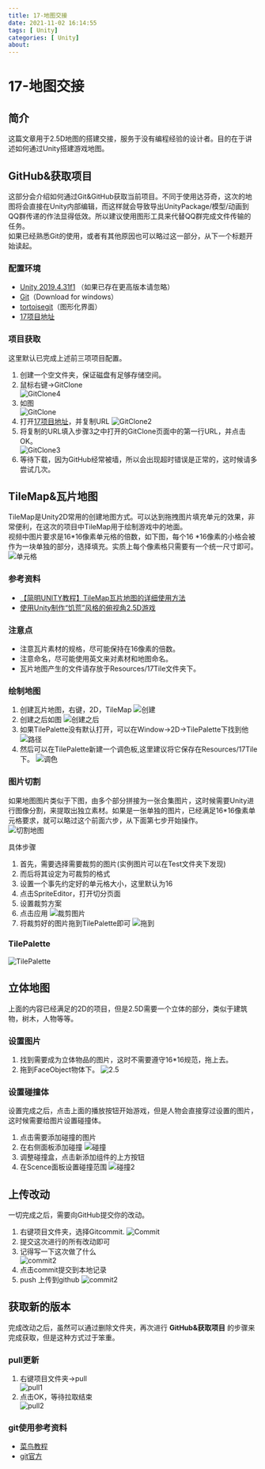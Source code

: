 ```yaml
---
title: 17-地图交接
date: 2021-11-02 16:14:55
tags: [ Unity]
categories: [ Unity]
about:
---
```

# 17-地图交接
## 简介
这篇文章用于2.5D地图的搭建交接，服务于没有编程经验的设计者。目的在于讲述如何通过Unity搭建游戏地图。

## GitHub&获取项目
这部分会介绍如何通过Git&GitHub获取当前项目。不同于使用达芬奇，这次的地图将会直接在Unity内部编辑，而这样就会导致导出UnityPackage/模型/动画到QQ群传递的作法显得低效。所以建议使用图形工具来代替QQ群完成文件传输的任务。  
如果已经熟悉Git的使用，或者有其他原因也可以略过这一部分，从下一个标题开始读起。  
### 配置环境
+ [Unity 2019.4.31f1](https://unity.cn/releases/lts/2019) （如果已存在更高版本请忽略）
+ [Git](https://git-scm.com/)（Download for windows）
+ [tortoisegit](https://tortoisegit.org/)（图形化界面）
+ [17项目地址](https://github.com/cckt123/17)
### 项目获取
这里默认已完成上述前三项项目配置。  
1. 创建一个空文件夹，保证磁盘有足够存储空间。
2. 鼠标右键->GitClone  
   ![GitClone4](/images/GitClone4.png)
3. 如图  
   ![GitClone](/images/GitClone.png)
4. 打开[17项目地址](https://github.com/cckt123/17)，并复制URL
   ![GitClone2](/images/GitClone2.png)
5. 将复制的URL填入步骤3之中打开的GitClone页面中的第一行URL，并点击OK。  
   ![GitClone3](/images/GitClone3.png)
6. 等待下载，因为GitHub经常被墙，所以会出现超时错误是正常的，这时候请多尝试几次。

## TileMap&瓦片地图
TileMap是Unity2D常用的创建地图方式。可以达到拖拽图片填充单元的效果，非常便利，在这次的项目中TileMap用于绘制游戏中的地面。  
视频中图片要求是16*16像素单元格的倍数，如下图，每个16 *16像素的小格会被作为一块单独的部分，选择填充。实质上每个像素格只需要有一个统一尺寸即可。  
![单元格](/images/单元格.png)

### 参考资料
+ [【简明UNITY教程】TileMap瓦片地图的详细使用方法](https://www.bilibili.com/video/BV1AJ411k7y5?from=search&seid=8366780538518090218&spm_id_from=333.337.0.0)
+ [使用Unity制作“饥荒”风格的俯视角2.5D游戏](https://www.bilibili.com/video/BV1DT4y1A7DJ?spm_id_from=333.999.0.0)

### 注意点
+ 注意瓦片素材的规格，尽可能保持在16像素的倍数。
+ 注意命名，尽可能使用英文来对素材和地图命名。
+ 瓦片地图产生的文件请存放于Resources/17Tile文件夹下。

### 绘制地图
1. 创建瓦片地图，右键，2D，TileMap
   ![创建](/images/TileMapCraete.png)
2. 创建之后如图
   ![创建之后](/images/TimeMap2.png)
3. 如果TilePalette没有默认打开，可以在Window->2D->TilePalette下找到他
![路径](/images/TilePalette.png)
4. 然后可以在TilePalette新建一个调色板,这里建议将它保存在Resources/17Tile下。
   ![调色](/images/TileMap3.png)

### 图片切割
如果地图图片类似于下图，由多个部分拼接为一张合集图片，这时候需要Unity进行图像分割，来提取出独立素材。如果是一张单独的图片，已经满足16*16像素单元格要求，就可以略过这个前面六步，从下面第七步开始操作。  
![切割地图](/images/tileset-sliced.png)

具体步骤
1. 首先，需要选择需要裁剪的图片(实例图片可以在Test文件夹下发现)
2. 而后将其设定为可裁剪的格式
3. 设置一个事先约定好的单元格大小，这里默认为16
4. 点击SpriteEditor，打开切分页面
5. 设置裁剪方案
6. 点击应用
![裁剪图片](/images/裁剪图片.png)
7. 将裁剪好的图片拖到TilePalette即可
![拖到](/images/拖动.png)

### TilePalette
![TilePalette](/images/TilePalette2.png)

## 立体地图
上面的内容已经满足的2D的项目，但是2.5D需要一个立体的部分，类似于建筑物，树木，人物等等。
### 设置图片
1. 找到需要成为立体物品的图片，这时不需要遵守16*16规范，拖上去。
2. 拖到FaceObject物体下。
![2.5](/images/2.5D.png)  

### 设置碰撞体 
设置完成之后，点击上面的播放按钮开始游戏，但是人物会直接穿过设置的图片，这时候需要给图片设置碰撞体。  

1. 点击需要添加碰撞的图片
2. 在右侧面板添加碰撞
![碰撞](/images/碰撞.png)
3. 调整碰撞盒，点击新添加组件的上方按钮
4. 在Scence面板设置碰撞范围
![碰撞2](/images/膨胀.png)

## 上传改动
一切完成之后，需要向GitHub提交你的改动。
1. 右键项目文件夹，选择Gitcommit.
   ![Commit](/images/push1.png)
2. 提交这次进行的所有改动即可
3. 记得写一下这次做了什么  
    ![commit2](/images/push2.png)
4. 点击commit提交到本地记录  
5. push 上传到github 
 ![commit2](/images/push3.png)

## 获取新的版本
完成改动之后，虽然可以通过删除文件夹，再次进行 **GitHub&获取项目** 的步骤来完成获取，但是这种方式过于笨重。
### pull更新
1. 右键项目文件夹->pull  
   ![pull1](/images/pull1.png)
2. 点击OK，等待拉取结束  
   ![pull2](/images/pull2.png)
### git使用参考资料
+ [菜鸟教程](https://www.runoob.com/git/git-tutorial.html)
+ [git官方](https://git-scm.com/book/zh/v2)